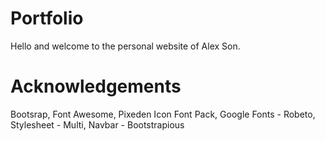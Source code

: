 # Portfolio

Hello and welcome to the personal website of Alex Son.

# Acknowledgements
Bootsrap, Font Awesome, Pixeden Icon Font Pack, Google Fonts - Robeto, Stylesheet - Multi, Navbar - Bootstrapious
